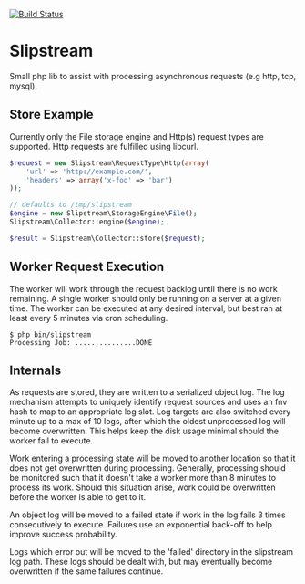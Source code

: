 [![Build Status](https://secure.travis-ci.org/garyr/phpbin.png)](http://travis-ci.org/perimeter/slipstream)

Slipstream
==========

Small php lib to assist with processing asynchronous requests (e.g http, tcp, mysql).

## Store Example

Currently only the File storage engine and Http(s) request types are supported. Http
requests are fulfilled using libcurl.

```php
$request = new Slipstream\RequestType\Http(array(
    'url' => 'http://example.com/',
    'headers' => array('x-foo' => 'bar')
));

// defaults to /tmp/slipstream
$engine = new Slipstream\StorageEngine\File();
Slipstream\Collector::engine($engine);

$result = Slipstream\Collector::store($request);
```

## Worker Request Execution

The worker will work through the request backlog until there is no work remaining. A single 
worker should only be running on a server at a given time. The worker can be executed at
any desired interval, but best ran at least every 5 minutes via cron scheduling.

    $ php bin/slipstream
    Processing Job: ...............DONE

## Internals

As requests are stored, they are written to a serialized object log. The log mechanism
attempts to uniquely identify request sources and uses an fnv hash to map to an
appropriate log slot. Log targets are also switched every minute up to a max of 10 logs,
after which the oldest unprocessed log will become overwritten. This helps keep the
disk usage minimal should the worker fail to execute.

Work entering a processing state will be moved to another location so that it does
not get overwritten during processing. Generally, processing should be monitored such
that it doesn't take a worker more than 8 minutes to process its work. Should this
situation arise, work could be overwritten before the worker is able to get to it.

An object log will be moved to a failed state if work in the log fails 3 times 
consecutively  to execute. Failures use an exponential back-off to help improve success
probability.

Logs which error out will be moved to the 'failed' directory in the slipstream log path.
These logs should be dealt with, but may eventually become overwritten if the same
failures continue.
